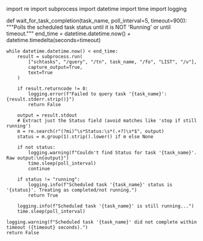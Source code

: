 import re
import subprocess
import datetime
import time
import logging

def wait_for_task_completion(task_name, poll_interval=5, timeout=900):
    """Polls the scheduled task status until it is NOT 'Running' or until timeout."""
    end_time = datetime.datetime.now() + datetime.timedelta(seconds=timeout)

    while datetime.datetime.now() < end_time:
        result = subprocess.run(
            ["schtasks", "/query", "/tn", task_name, "/fo", "LIST", "/v"],
            capture_output=True,
            text=True
        )

        if result.returncode != 0:
            logging.error(f"Failed to query task '{task_name}': {result.stderr.strip()}")
            return False

        output = result.stdout
        # Extract just the Status field (avoid matches like 'stop if still running')
        m = re.search(r"(?mi)^\s*Status:\s*(.+?)\s*$", output)
        status = m.group(1).strip().lower() if m else None

        if not status:
            logging.warning(f"Couldn't find Status for task '{task_name}'. Raw output:\n{output}")
            time.sleep(poll_interval)
            continue

        if status != "running":
            logging.info(f"Scheduled task '{task_name}' status is '{status}'. Treating as completed/not running.")
            return True

        logging.info(f"Scheduled task '{task_name}' is still running...")
        time.sleep(poll_interval)

    logging.warning(f"Scheduled task '{task_name}' did not complete within timeout ({timeout} seconds).")
    return False